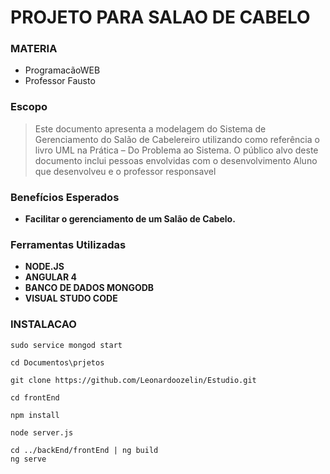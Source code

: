 # PROJETO PARA SALAO DE CABELO
### MATERIA 
- ProgramacãoWEB
- Professor Fausto

### Escopo
> Este documento apresenta a modelagem do Sistema de Gerenciamento do 
Salão  de  Cabelereiro  utilizando  como  referência  o  livro  UML  na 
Prática  –  Do  Problema  ao  Sistema.  O  público  alvo  deste  documento 
inclui pessoas envolvidas com o desenvolvimento Aluno que desenvolveu e o 
professor responsavel 
 
### Benefícios Esperados 
 - __Facilitar o gerenciamento de um Salão de Cabelo.__
 
### Ferramentas Utilizadas
- __NODE.JS__
- __ANGULAR 4__
- __BANCO DE DADOS MONGODB__
- __VISUAL STUDO CODE__

### INSTALACAO
```
sudo service mongod start

cd Documentos\prjetos

git clone https://github.com/Leonardoozelin/Estudio.git

cd frontEnd 

npm install 

node server.js
```
```
cd ../backEnd/frontEnd | ng build
ng serve
```
